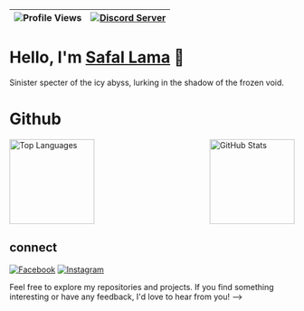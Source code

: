 | ![Profile Views](https://komarev.com/ghpvc/?username=happilli&color=brightgreen) | [![Discord Server](https://img.shields.io/discord/your-discord-server-ID?label=Join%20mine%20Discord%20&logo=discord&logoColor=white&labelColor=7289DA&color=2c2f33)](https://discord.gg/9MR3jPTzjD) |
| --- | --- |

# Hello, I'm [Safal Lama](https://happilli.github.io) 👋

Sinister specter of the icy abyss, lurking in the shadow of the frozen void.



# Github 

<div style="display: flex; align-items: center; justify-content: space-between;">
  <a href="https://github.com/happilli">
    <img src="https://github-readme-stats.vercel.app/api/top-langs/?username=happilli&layout=compact&theme=midnight-purple" alt="Top Languages" height="150">
  </a>
  
  <a href="https://github.com/happilli">
    <img src="https://github-readme-stats.vercel.app/api?username=happilli&layout=compact&show_icons=true&theme=midnight-purple" alt="GitHub Stats" height="150">
  </a>
</div>


## connect

[![Facebook](https://img.icons8.com/color/48/000000/facebook.png)](https://www.facebook.com/myExistenceIsMythToMyOwnPast)
[![Instagram](https://img.icons8.com/color/48/000000/instagram-new.png)](https://www.instagram.com/happili_)

Feel free to explore my repositories and projects. If you find something interesting or have any feedback, I'd love to hear from you!
-->
